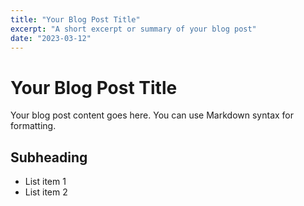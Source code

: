 ```yaml
---
title: "Your Blog Post Title"
excerpt: "A short excerpt or summary of your blog post"
date: "2023-03-12"
---
```


# Your Blog Post Title

Your blog post content goes here. You can use Markdown syntax for formatting.

## Subheading

- List item 1
- List item 2
